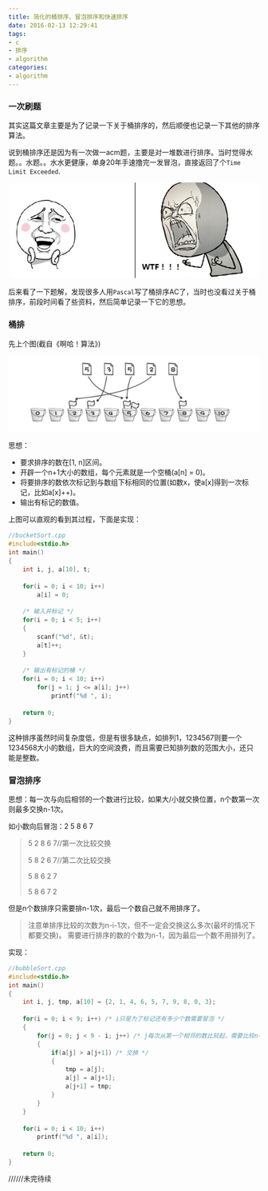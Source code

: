 ```yaml
---
title: 简化的桶排序、冒泡排序和快速排序
date: 2016-02-13 12:29:41
tags:
- c
- 排序
- algorithm
categories:
- algorithm
---
```


### 一次刷题
其实这篇文章主要是为了记录一下关于桶排序的，然后顺便也记录一下其他的排序算法。

说到桶排序还是因为有一次做一acm题，主要是对一堆数进行排序。当时觉得水题。。水题。。水水更健康，单身20年手速撸完一发冒泡，直接返回了个`Time Limit Exceeded`.

![emoji-wtf.jpg](../images/emoji-wtf.jpg)

后来看了一下题解，发现很多人用`Pascal`写了桶排序AC了，当时也没看过关于桶排序，前段时间看了些资料，然后简单记录一下它的思想。

### 桶排
先上个图(截自《啊哈！算法》)

![bucket-sort-analysis.png](../images/bucket-sort-analysis.png)

思想：
- 要求排序的数在[1, n]区间。
- 开辟一个n+1大小的数组，每个元素就是一个空桶(a[n] = 0)。
- 将要排序的数依次标记到与数组下标相同的位置(如数x，使a[x]得到一次标记，比如a[x]++)。
- 输出有标记的数值。

<!--more-->

上图可以直观的看到其过程，下面是实现：
```c
//bucketSort.cpp
#include<stdio.h>
int main()
{
	int i, j, a[10], t;

	for(i = 0; i < 10; i++)
		a[i] = 0;

    /* 输入并标记 */
	for(i = 0; i < 5; i++)
	{
		scanf("%d", &t);
		a[t]++;
	}

    /* 输出有标记的桶 */
	for(i = 0; i < 10; i++)
		for(j = 1; j <= a[i]; j++)
			printf("%d ", i);

	return 0;
}
```

这种排序虽然时间复杂度低，但是有很多缺点，如排列1，1234567则要一个1234568大小的数组，巨大的空间浪费，而且需要已知排列数的范围大小，还只能是整数。

### 冒泡排序
思想：每一次与向后相邻的一个数进行比较，如果大/小就交换位置，n个数第一次则最多交换n-1次。

如小数向后冒泡：2 5 8 6 7
> 5 2 8 6 7//第一次比较交换
>
> 5 8 2 6 7//第二次比较交换
>
> 5 8 6 2 7
>
> 5 8 6 7 2

但是n个数排序只需要排n-1次，最后一个数自己就不用排序了。
>注意单排序比较的次数为n-i-1次，但不一定会交换这么多次(最坏的情况下都要交换)。
>需要进行排序的数的个数为n-1，因为最后一个数不用排列了。

实现：
```c
//bubbleSort.cpp
#include<stdio.h>
int main()
{
	int i, j, tmp, a[10] = {2, 1, 4, 6, 5, 7, 9, 8, 0, 3};

	for(i = 0; i < 9; i++) /* i只是为了标记还有多少个数需要冒泡 */
	{
		for(j = 0; j < 9 - i; j++) /* j每次从第一个相邻的数比较起，需要比较n-i-1次，因为后面的后面的数已经排列好了 */
		{
			if(a[j] > a[j+1]) /* 交换 */
			{
				tmp = a[j];
				a[j] = a[j+1];
				a[j+1] = tmp;
			}
		}
	}

	for(i = 0; i < 10; i++)
		printf("%d ", a[i]);

	return 0;
}
```
//////未完待续
